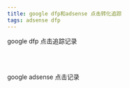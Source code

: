 ```yaml
---
title: google dfp和adsense 点击转化追踪
tags: adsense dfp
---
```


google dfp 点击追踪记录
<script src="https://cdn.jsdelivr.net/npm/jquery@3.3.1/dist/jquery.min.js"></script><br>
<script type="text/javascript"><br>
if (window!=top){   top.location.href =window.location.href;} <br>
 var isOverGoogleAd = false;<br>
    var ad = "div[id*='google_ads']";<br>
    $(document).ready(function()<br>
    {<br>
        $("div[id*='div-gpt-ad']").on('mouseover', function () {<br>
            if($(this).attr('id')){<br>
                isOverGoogleAd = true;	 <br>
            }<br>
        });<br>
        $("div[id*='div-gpt-ad']").on('mouseout', function () {<br>
            if($(this).attr('id')){<br>
                isOverGoogleAd = false;<br>
            }<br>
        });<br>
    });<br>
    $(window).blur(function(e){<br>
        if(isOverGoogleAd){<br>
          $.ajax({<br>
                type: "GET",<br>
                url: "https://domain.com",<br>
                xhrFields: {withCredentials: true},<br>
                crossDomain: true,<br>
                });<br>
        }<br>
    });<br>
</script><br>

google adsense 点击记录
<script type="text/javascript"><br>
    var isOverGoogleAd = false;<br>
    var ad = /adsbygoogle/;<br>
    $(document).ready(function()<br>
    {<br>
        $('ins').on('mouseover', function () {<br>
            if(ad.test($(this).attr('class'))){<br>
                isOverGoogleAd = true;<br>
            }<br>
        });<br>
        $('ins').on('mouseout', function () {<br>
            if(ad.test($(this).attr('class'))){<br>
                isOverGoogleAd = false;<br>
            }<br>
        });<br>
    });<br>
    $(window).blur(function(e){<br>
        if(isOverGoogleAd){<br>
            $.ajax({<br>
                type: "GET",<br>
                url: "https://www.domain.com",<br>
                xhrFields: {withCredentials: true},<br>
                crossDomain: true,<br>
            });<br>
        }<br>
    });<br>
</script>

